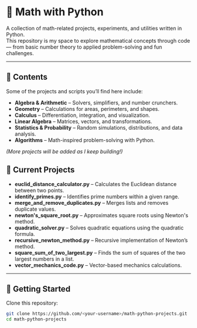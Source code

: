 # 🧮 Math with Python

A collection of math-related projects, experiments, and utilities written in Python.  
This repository is my space to explore mathematical concepts through code — from basic number theory to applied problem-solving and fun challenges.  

---

## 📂 Contents
Some of the projects and scripts you’ll find here include:

- **Algebra & Arithmetic** – Solvers, simplifiers, and number crunchers.  
- **Geometry** – Calculations for areas, perimeters, and shapes.  
- **Calculus** – Differentiation, integration, and visualization.  
- **Linear Algebra** – Matrices, vectors, and transformations.  
- **Statistics & Probability** – Random simulations, distributions, and data analysis.  
- **Algorithms** – Math-inspired problem-solving with Python.  

*(More projects will be added as I keep building!)*
## 📂 Current Projects

- **euclid_distance_calculator.py** – Calculates the Euclidean distance between two points.  
- **identify_primes.py** – Identifies prime numbers within a given range.  
- **merge_and_remove_duplicates.py** – Merges lists and removes duplicate values.  
- **newton's_square_root.py** – Approximates square roots using Newton's method.  
- **quadratic_solver.py** – Solves quadratic equations using the quadratic formula.  
- **recursive_newton_method.py** – Recursive implementation of Newton’s method.  
- **square_sum_of_two_largest.py** – Finds the sum of squares of the two largest numbers in a list.  
- **vector_mechanics_code.py** – Vector-based mechanics calculations.  


---

## 🚀 Getting Started

Clone this repository:
```bash
git clone https://github.com/<your-username>/math-python-projects.git
cd math-python-projects
